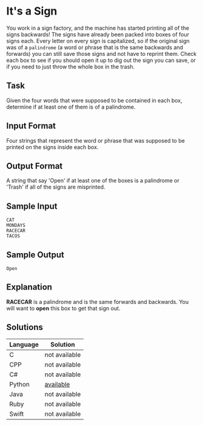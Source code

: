 # It's a Sign
You work in a sign factory, and the machine has started printing all of the signs backwards! The signs have already been packed into boxes of four signs each. Every letter on every sign is capitalized, so if the original sign was of a `palindrome` (a word or phrase that is the same backwards and forwards) you can still save those signs and not have to reprint them. Check each box to see if you should open it up to dig out the sign you can save, or if you need to just throw the whole box in the trash.

## Task  
Given the four words that were supposed to be contained in each box, determine if at least one of them is of a palindrome.

## Input Format
Four strings that represent the word or phrase that was supposed to be printed on the signs inside each box.

## Output Format
A string that say 'Open' if at least one of the boxes is a palindrome or 'Trash' if all of the signs are misprinted. 
 
## Sample Input
```
CAT
MONDAYS
RACECAR
TACOS
```

## Sample Output
```
Open
```

## Explanation

**RACECAR** is a palindrome and is the same forwards and backwards. You will want to **open** this box to get that sign out.

## Solutions

Language | Solution
---------|---------
C | not available
CPP | not available
C# | not available
Python | [available](https://raw.githubusercontent.com/chankruze/challenges/master/sololearn/ItsASign/ItsASign.py)
Java | not available
Ruby | not available
Swift | not available